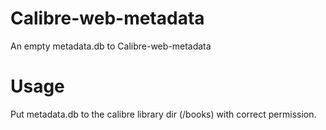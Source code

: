 # Calibre-web-metadata   
An empty metadata.db to Calibre-web-metadata   

# Usage   
Put metadata.db to the calibre library dir (/books) with correct permission.   
